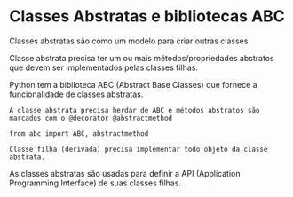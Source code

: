 # Classes Abstratas e bibliotecas ABC

Classes abstratas são como um modelo para criar outras classes  

Classe abstrata precisa ter um ou mais métodos/propriedades abstratos que devem ser implementados pelas classes filhas.  

Python tem a biblioteca ABC (Abstract Base Classes) que fornece a funcionalidade de classes abstratas.  

    A classe abstrata precisa herdar de ABC e métodos abstratos são marcados com o @decorator @abstractmethod  
    
    from abc import ABC, abstractmethod  

    Classe filha (derivada) precisa implementar todo objeto da classe abstrata.

As classes abstratas são usadas para definir a API (Application Programming Interface) de suas classes filhas.